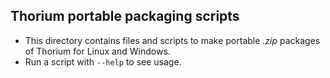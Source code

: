 ## Thorium portable packaging scripts

 - This directory contains files and scripts to make portable *.zip* packages of Thorium for Linux and Windows.
 - Run a script with `--help` to see usage.
